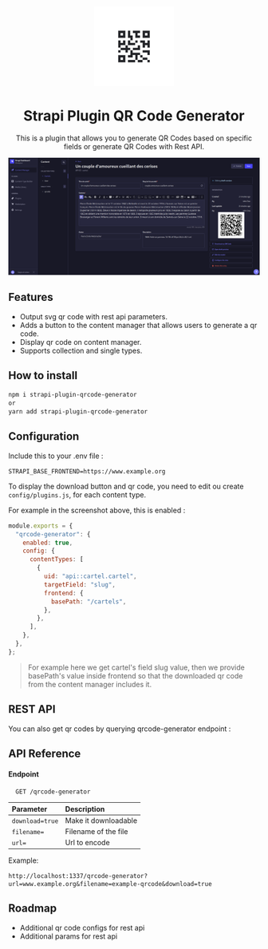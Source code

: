 <div align="center">
  <img style="width: 160px; height: auto;" src="public/logo.jpg" alt="Strapi plugin qrcode generator logo" />
  <h1>Strapi Plugin QR Code Generator</h1>
  <p>This is a plugin that allows you to generate QR Codes based on specific fields or generate QR Codes with Rest API.</p>
  <img style="width: 960px; height: auto;" src="public/screenshot.png" alt="Strapi plugin qrcode generator screenshot" />
</div>


## Features

- Output svg qr code with rest api parameters.
- Adds a button to the content manager that allows users to generate a qr code.
- Display qr code on content manager.
- Supports collection and single types.

## How to install 

```bash
npm i strapi-plugin-qrcode-generator
or
yarn add strapi-plugin-qrcode-generator
```

## Configuration

Include this to your .env file :

```
STRAPI_BASE_FRONTEND=https://www.example.org
```

To display the download button and qr code, you need to edit ou create ```config/plugins.js```, for each content type.

For example in the screenshot above, this is enabled : 

```js
module.exports = {
  "qrcode-generator": {
    enabled: true,
    config: {
      contentTypes: [
        {
          uid: "api::cartel.cartel",
          targetField: "slug",
          frontend: {
            basePath: "/cartels",
          },
        },
      ],
    },
  },
};
```

> For example here we get cartel's field slug value, then we provide basePath's value inside frontend so that the downloaded qr code from the content manager includes it.

## REST API

You can also get qr codes by querying qrcode-generator endpoint :


## API Reference

#### Endpoint

```http
  GET /qrcode-generator
```

| Parameter | Description                |
| :-------- | :------------------------- |
| `download=true` |  Make it downloadable |
| `filename=` |  Filename of the file |
| `url=` |  Url to encode |


Example:

```
http://localhost:1337/qrcode-generator?url=www.example.org&filename=example-qrcode&download=true
```

## Roadmap

- Additional qr code configs for rest api
- Additional params for rest api

